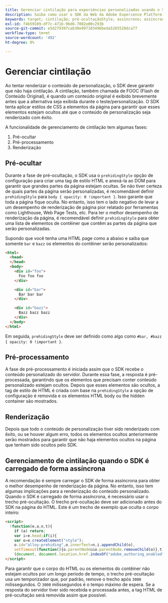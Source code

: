 ```yaml
---
title: Gerenciar cintilação para experiências personalizadas usando o SDK da Web da Adobe Experience Platform
description: Saiba como usar o SDK da Web da Adobe Experience Platform para gerenciar a cintilação nas experiências do usuário.
keywords: target; cintilação; pré-ocultaçãoStyle; assíncrono; assíncrono;
exl-id: f4b59109-df7c-471b-9bd6-7082e00c293b
source-git-commit: e5d279397cab30e997103496beda5265520dca77
workflow-type: tm+mt
source-wordcount: '492'
ht-degree: 0%

---
```


# Gerenciar cintilação

Ao tentar renderizar o conteúdo de personalização, o SDK deve garantir que não haja cintilação. A cintilação, também chamada de FOOC (Flash de Conteúdo Original), é quando um conteúdo original é exibido brevemente antes que a alternativa seja exibida durante o teste/personalização. O SDK tenta aplicar estilos de CSS a elementos da página para garantir que esses elementos estejam ocultos até que o conteúdo de personalização seja renderizado com êxito.

A funcionalidade de gerenciamento de cintilação tem algumas fases:

1. Pré-ocultar
1. Pré-processamento
1. Renderização

## Pré-ocultar

Durante a fase de pré-ocultação, o SDK usa o `prehidingStyle` opção de configuração para criar uma tag de estilo HTML e anexá-la ao DOM para garantir que grandes partes da página estejam ocultas. Se não tiver certeza de quais partes da página serão personalizadas, é recomendável definir `prehidingStyle` para `body { opacity: 0 !important }`. Isso garante que toda a página fique oculta. No entanto, isso tem o lado negativo de levar a um desempenho de renderização de página pior relatado por ferramentas como Lighthouse, Web Page Tests, etc. Para ter o melhor desempenho de renderização da página, é recomendável definir `prehidingStyle` para obter uma lista de elementos de contêiner que contêm as partes da página que serão personalizadas.

Supondo que você tenha uma HTML page como a abaixo e saiba que somente `bar` e `bazz` os elementos do contêiner serão personalizados:

```html
<html>
  <head>
  </head>
  <body>
    <div id="foo">
      Foo foo foo
    </div>

    <div id="bar">
      Bar bar bar
    </div>

    <div id="bazz">
      Bazz bazz bazz
    </div>
  </body>
</html>
```

Em seguida, `prehidingStyle` deve ser definido como algo como `#bar, #bazz { opacity: 0 !important }`.

## Pré-processamento

A fase de pré-processamento é iniciada assim que o SDK recebe o conteúdo personalizado do servidor. Durante essa fase, a resposta é pré-processada, garantindo que os elementos que precisam conter conteúdo personalizado estejam ocultos. Depois que esses elementos são ocultos, a tag de estilo de HTML é criada com base na `prehidingStyle` a opção de configuração é removida e os elementos HTML body ou the hidden container são mostrados.

## Renderização

Depois que todo o conteúdo de personalização tiver sido renderizado com êxito, ou se houver algum erro, todos os elementos ocultos anteriormente serão mostrados para garantir que não haja elementos ocultos na página que tenham sido ocultos pelo SDK.

## Gerenciamento de cintilação quando o SDK é carregado de forma assíncrona

A recomendação é sempre carregar o SDK de forma assíncrona para obter o melhor desempenho de renderização da página. No entanto, isso tem algumas implicações para a renderização do conteúdo personalizado. Quando o SDK é carregado de forma assíncrona, é necessário usar o trecho pré-ocultação. O trecho pré-ocultação deve ser adicionado antes do SDK na página do HTML. Este é um trecho de exemplo que oculta o corpo inteiro:

```html
<script>
  !function(e,a,n,t){
    if (a) return;
    var i=e.head;if(i){
    var o=e.createElement("style");
    o.id="alloy-prehiding",o.innerText=n,i.appendChild(o),
    setTimeout(function(){o.parentNode&&o.parentNode.removeChild(o)},t)}}
    (document, document.location.href.indexOf("adobe_authoring_enabled") !== -1, "body { opacity: 0 !important }", 3000);
</script>
```

Para garantir que o corpo do HTML ou os elementos do contêiner não estejam ocultos por um longo período de tempo, o trecho pré-ocultação usa um temporizador que, por padrão, remove o trecho após `3000` milissegundos. O `3000` milissegundos é o tempo máximo de espera. Se a resposta do servidor tiver sido recebida e processada antes, a tag HTML de pré-ocultação será removida assim que possível.
